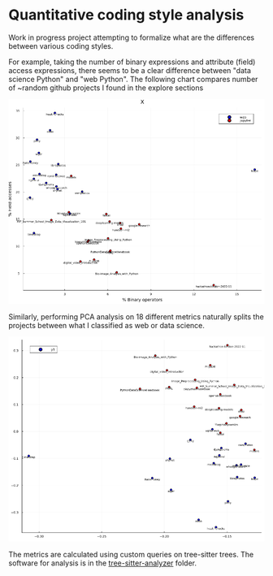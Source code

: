 # Quantitative coding style analysis

Work in progress project attempting to formalize what are the differences between various coding styles.

For example, taking the number of binary expressions and attribute (field) access expressions, there seems to be a clear difference between "data science Python" and "web Python".
The following chart compares number of ~random github projects I found in the explore sections

![Collection of github projects analyzed](./binary-vs-field-scatter-labels.png)


Similarly, performing PCA analysis on 18 different metrics naturally splits the projects between what I classified as web or data science.

![PCA of the same projects](./pca-split-labels.png)


The metrics are calculated using custom queries on tree-sitter trees.
The software for analysis is in the [tree-sitter-analyzer](./tree-sitter-analyzer/) folder.
